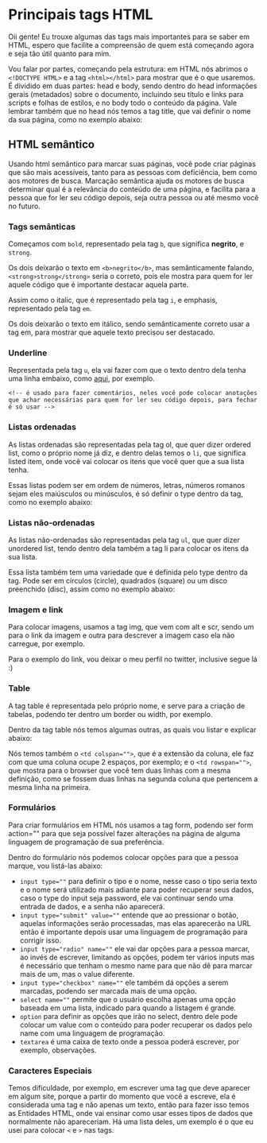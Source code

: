 # Principais tags HTML

Oii gente! Eu trouxe algumas das tags mais importantes para se saber em HTML, espero que facilite a compreensão de quem está começando agora e seja tão útil quanto para mim.

Vou falar por partes, começando pela estrutura: em HTML nós abrimos o `<!DOCTYPE HTML>` e a tag `<html></html>` para mostrar que é o que usaremos. 
É dividido em duas partes: head e body, sendo dentro do head informações gerais (metadados) sobre o documento, incluindo seu título e links para scripts e folhas de estilos, e no body todo o conteúdo da página. 
Vale lembrar também que no head nós temos a tag title, que vai definir o nome da sua página, como no exemplo abaixo:

## HTML semântico

Usando html semântico para marcar suas páginas, você pode criar páginas que são mais acessíveis, tanto para as pessoas com deficiência, bem como aos motores de busca. Marcação semântica ajuda os motores de busca determinar qual é a relevância do conteúdo de uma página, e facilita para a pessoa que for ler seu código depois, seja outra pessoa ou até mesmo você no futuro.

### Tags semânticas

Começamos com `bold`, representado pela tag `b`, que significa **negrito**, e `strong`.

Os dois deixarão o texto em `<b>negrito</b>`, mas semânticamente falando, `<strong>strong</strong>` seria o correto, pois ele mostra para quem for ler aquele código que é importante destacar aquela parte.

Assim como o italic, que é representado pela tag `i`, e emphasis, representado pela tag `em`.

Os dois deixarão o texto em itálico, sendo semânticamente correto usar a tag em, para mostrar que aquele texto precisou ser destacado.

### Underline

Representada pela tag `u`, ela vai fazer com que o texto dentro dela tenha uma linha embaixo, como <u>aqui</u>, por exemplo.
        
`<!-- é usado para fazer comentários, neles você pode colocar anotações que achar necessárias para quem for ler seu código depois, para fechar é só usar -->`

### Listas ordenadas

As listas ordenadas são representadas pela tag ol, que quer dizer ordered list, como o próprio nome já diz, e dentro delas temos o `li`, que significa listed item, onde você vai colocar os itens que você quer que a sua lista tenha.

Essas listas podem ser em ordem de números, letras, números romanos sejam eles maiúsculos ou minúsculos, é só definir o type dentro da tag, como no exemplo abaixo:

        

### Listas não-ordenadas

As listas não-ordenadas são representadas pela tag `ul`, que quer dizer unordered list, tendo dentro dela também a tag li para colocar os itens da sua lista.

Essa lista também tem uma variedade que é definida pelo type dentro da tag. Pode ser em círculos (circle), quadrados (square) ou um disco preenchido (disc), assim como no exemplo abaixo:

       

### Imagem e link

Para colocar imagens, usamos a tag img, que vem com alt e scr, sendo um para o link da imagem e outra para descrever a imagem caso ela não carregue, por exemplo. 

        

Para o exemplo do link, vou deixar o meu perfil no twitter, inclusive segue lá :)

### Table

A tag table é representada pelo próprio nome, e serve para a criação de tabelas, podendo ter dentro um border ou width, por exemplo.

Dentro da tag table nós temos algumas outras, as quais vou listar e explicar abaixo:

      

Nós temos também o `<td colspan="">`, que é a extensão da coluna, ele faz com que uma coluna ocupe 2 espaços, por exemplo; e o `<td rowspan="">`, que mostra para o browser que você tem duas linhas com a mesma definição, como se fossem duas linhas na segunda coluna que pertencem a mesma linha na primeira.

### Formulários

Para criar formulários em HTML nós usamos a tag form, podendo ser form action="" para que seja possível fazer alterações na página de alguma linguagem de programação de sua preferência.

Dentro do formulário nós podemos colocar opções para que a pessoa marque, vou listá-las abaixo:
      
+ `input type=""` para definir o tipo e o nome, nesse caso o tipo seria texto e o nome será utilizado mais adiante para poder recuperar seus dados, caso o type do input seja password, ele vai continuar sendo uma entrada de dados, e a senha não aparecerá.
+ `input type="submit" value=""` entende que ao pressionar o botão, aquelas informações serão processadas, mas elas aparecerão na URL então é importante depois usar uma linguagem de programação para corrigir isso.
+ `input type="radio" name=""` ele vai dar opções para a pessoa marcar, ao invés de escrever, limitando as opções, podem ter vários inputs mas é necessário que tenham o mesmo name para que não dê para marcar mais de um, mas o value diferente.
+ `input type="checkbox" name=""` ele também dá opções a serem marcadas, podendo ser marcada mais de uma opção.
+ `select name=""` permite que o usuário escolha apenas uma opção baseada em uma lista, indicado para quando a listagem é grande.
+ `option` para definir as opções que irão no select, dentro dele pode colocar um value com o conteúdo para poder recuperar os dados pelo name com uma linguagem de programação.
+ `textarea` é uma caixa de texto onde a pessoa poderá escrever, por exemplo, observações.

### Caracteres Especiais

Temos dificuldade, por exemplo, em escrever uma tag que deve aparecer em algum site, porque a partir do momento que você a escreve, ela é considerada uma tag e não apenas um texto, então para fazer isso temos as Entidades HTML, onde vai ensinar como usar esses tipos de dados que normalmente não apareceriam. Há uma lista deles, um exemplo é o que eu usei para colocar `<` e `>` nas tags.
